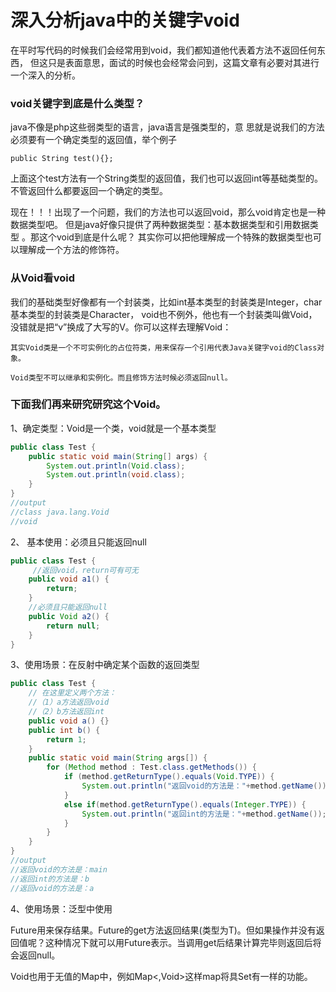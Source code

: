 # 深入分析java中的关键字void

在平时写代码的时候我们会经常用到void，我们都知道他代表着方法不返回任何东西，
但这只是表面意思，面试的时候也会经常会问到，这篇文章有必要对其进行一个深入的分析。

### void关键字到底是什么类型？

java不像是php这些弱类型的语言，java语言是强类型的，意
思就是说我们的方法必须要有一个确定类型的返回值，举个例子

    public String test(){};

上面这个test方法有一个String类型的返回值，我们也可以返回int等基础类型的。
不管返回什么都要返回一个确定的类型。

现在！！！出现了一个问题，我们的方法也可以返回void，那么void肯定也是一种数据类型吧。
但是java好像只提供了两种数据类型：基本数据类型和引用数据类型
。那这个void到底是什么呢？
其实你可以把他理解成一个特殊的数据类型也可以理解成一个方法的修饰符。

### 从Void看void

我们的基础类型好像都有一个封装类，比如int基本类型的封装类是Integer，char基本类型的封装类是Character，
void也不例外，他也有一个封装类叫做Void，没错就是把“v”换成了大写的V。你可以这样去理解Void：

    其实Void类是一个不可实例化的占位符类，用来保存一个引用代表Java关键字void的Class对象。
    
    Void类型不可以继承和实例化。而且修饰方法时候必须返回null。

### 下面我们再来研究研究这个Void。

1、确定类型：Void是一个类，void就是一个基本类型

```java
public class Test {
    public static void main(String[] args) {
        System.out.println(Void.class); 
        System.out.println(void.class); 
    }
}
//output
//class java.lang.Void
//void
```

2、 基本使用：必须且只能返回null

```java
public class Test {
     //返回void，return可有可无
    public void a1() {
        return;
    }
    //必须且只能返回null
    public Void a2() {
        return null; 
    }
}
```

3、使用场景：在反射中确定某个函数的返回类型

```java
public class Test {
    // 在这里定义两个方法：
    //（1）a方法返回void
    //（2）b方法返回int
    public void a() {}
    public int b() {
        return 1;
    }
    public static void main(String args[]) {
        for (Method method : Test.class.getMethods()) {
            if (method.getReturnType().equals(Void.TYPE)) {
                System.out.println("返回void的方法是："+method.getName());
            }
            else if(method.getReturnType().equals(Integer.TYPE)) {
                System.out.println("返回int的方法是："+method.getName());
            }
        }
    }
}
//output
//返回void的方法是：main
//返回int的方法是：b
//返回void的方法是：a
```

4、使用场景：泛型中使用

Future<T>用来保存结果。Future的get方法返回结果(类型为T)。但如果操作并没有返回值呢？这种情况下就可以用Future<Void>表示。当调用get后结果计算完毕则返回后将会返回null。

Void也用于无值的Map中，例如Map<,Void>这样map将具Set有一样的功能。



